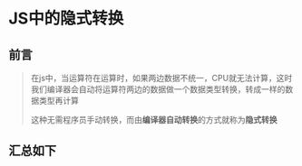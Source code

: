 # JS中的隐式转换

## 前言 

> 在js中，当运算符在运算时，如果两边数据不统一，CPU就无法计算，这时我们编译器会自动将运算符两边的数据做一个数据类型转换，转成一样的数据类型再计算
>
> 这种无需程序员手动转换，而由**编译器自动转换**的方式就称为**隐式转换**

## 汇总如下

```js

```

